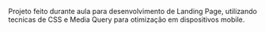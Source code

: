 Projeto feito durante aula para desenvolvimento de Landing Page, utilizando tecnicas de CSS e Media Query para otimização em dispositivos mobile. 
